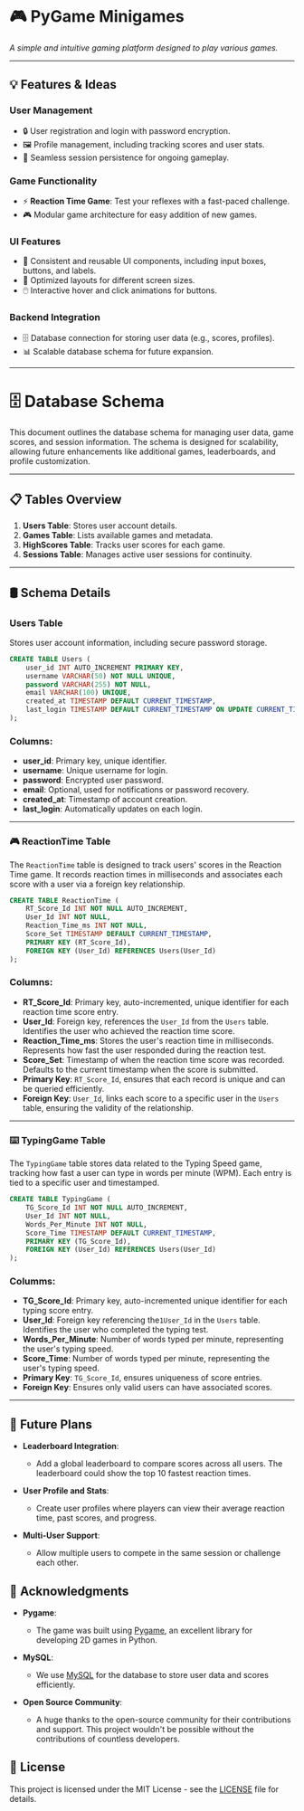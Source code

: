 # 🎮 PyGame Minigames

<i>A simple and intuitive gaming platform designed to play various games.</i>

---

## 💡 Features & Ideas

### User Management
- 🔒 User registration and login with password encryption.
- 🖼️ Profile management, including tracking scores and user stats.
- 🔁 Seamless session persistence for ongoing gameplay.

### Game Functionality
- ⚡ **Reaction Time Game**: Test your reflexes with a fast-paced challenge.
- 🎮 Modular game architecture for easy addition of new games.

### UI Features
- 🎨 Consistent and reusable UI components, including input boxes, buttons, and labels.
- 📱 Optimized layouts for different screen sizes.
- 🖱️ Interactive hover and click animations for buttons.

### Backend Integration
- 🗄️ Database connection for storing user data (e.g., scores, profiles).
- 📊 Scalable database schema for future expansion.

---

# 🗄️ Database Schema

This document outlines the database schema for managing user data, game scores, and session information. The schema is designed for scalability, allowing future enhancements like additional games, leaderboards, and profile customization.

---

## 📋 Tables Overview

1. **Users Table**: Stores user account details.
2. **Games Table**: Lists available games and metadata.
3. **HighScores Table**: Tracks user scores for each game.
4. **Sessions Table**: Manages active user sessions for continuity.

---

## 🛢️ Schema Details

### **Users Table**
Stores user account information, including secure password storage.

```sql
CREATE TABLE Users (
    user_id INT AUTO_INCREMENT PRIMARY KEY,
    username VARCHAR(50) NOT NULL UNIQUE,
    password VARCHAR(255) NOT NULL,
    email VARCHAR(100) UNIQUE, 
    created_at TIMESTAMP DEFAULT CURRENT_TIMESTAMP,
    last_login TIMESTAMP DEFAULT CURRENT_TIMESTAMP ON UPDATE CURRENT_TIMESTAMP
);
```
### Columns:

- **user_id**: Primary key, unique identifier.
- **username**: Unique username for login.
- **password**: Encrypted user password.
- **email**: Optional, used for notifications or password recovery.
- **created_at**: Timestamp of account creation.
- **last_login**: Automatically updates on each login.

---

### 🎮 ReactionTime Table

The `ReactionTime` table is designed to track users' scores in the Reaction Time game. It records reaction times in milliseconds and associates each score with a user via a foreign key relationship.

```sql
CREATE TABLE ReactionTime (
    RT_Score_Id INT NOT NULL AUTO_INCREMENT,
    User_Id INT NOT NULL,
    Reaction_Time_ms INT NOT NULL,
    Score_Set TIMESTAMP DEFAULT CURRENT_TIMESTAMP,
    PRIMARY KEY (RT_Score_Id),
    FOREIGN KEY (User_Id) REFERENCES Users(User_Id)
);
```
### Columns:

- **RT_Score_Id**: Primary key, auto-incremented, unique identifier for each reaction time score entry.
- **User_Id**: Foreign key, references the `User_Id` from the `Users` table. Identifies the user who achieved the reaction time score.
- **Reaction_Time_ms**: Stores the user's reaction time in milliseconds. Represents how fast the user responded during the reaction test.
- **Score_Set**: Timestamp of when the reaction time score was recorded. Defaults to the current timestamp when the score is submitted.
- **Primary Key**: `RT_Score_Id`, ensures that each record is unique and can be queried efficiently.
- **Foreign Key**: `User_Id`, links each score to a specific user in the `Users` table, ensuring the validity of the relationship.

---

### ⌨️ TypingGame Table

The `TypingGame` table stores data related to the Typing Speed game, tracking how fast a user can type in words per minute (WPM). Each entry is tied to a specific user and timestamped.

```sql
CREATE TABLE TypingGame (
    TG_Score_Id INT NOT NULL AUTO_INCREMENT,
    User_Id INT NOT NULL,
    Words_Per_Minute INT NOT NULL,
    Score_Time TIMESTAMP DEFAULT CURRENT_TIMESTAMP,
    PRIMARY KEY (TG_Score_Id),
    FOREIGN KEY (User_Id) REFERENCES Users(User_Id)
);
```
### Columms:

- **TG_Score_Id**: Primary key, auto-incremented unique identifier for each typing score entry.
- **User_Id**: Foreign key referencing the`1User_Id` in the `Users` table. Identifies the user who completed the typing test.
- **Words_Per_Minute**: Number of words typed per minute, representing the user's typing speed.
- **Score_Time**: Number of words typed per minute, representing the user's typing speed.
- **Primary Key**: `TG_Score_Id`, ensures uniqueness of score entries.
- **Foreign Key**: Ensures only valid users can have associated scores.
---

## 🚀 Future Plans

- **Leaderboard Integration**: 
  - Add a global leaderboard to compare scores across all users. The leaderboard could show the top 10 fastest reaction times.
  
- **User Profile and Stats**: 
  - Create user profiles where players can view their average reaction time, past scores, and progress.

- **Multi-User Support**: 
  - Allow multiple users to compete in the same session or challenge each other.

## 🙏 Acknowledgments

- **Pygame**: 
  - The game was built using [Pygame](https://www.pygame.org/), an excellent library for developing 2D games in Python.

- **MySQL**: 
  - We use [MySQL](https://www.mysql.com/) for the database to store user data and scores efficiently.

- **Open Source Community**: 
  - A huge thanks to the open-source community for their contributions and support. This project wouldn't be possible without the contributions of countless developers.

## 📄 License

This project is licensed under the MIT License - see the [LICENSE](https://github.com/Akaneyana/PyGame/tree/main?tab=MIT-1-ov-file#MIT-1-ov-file) file for details.

